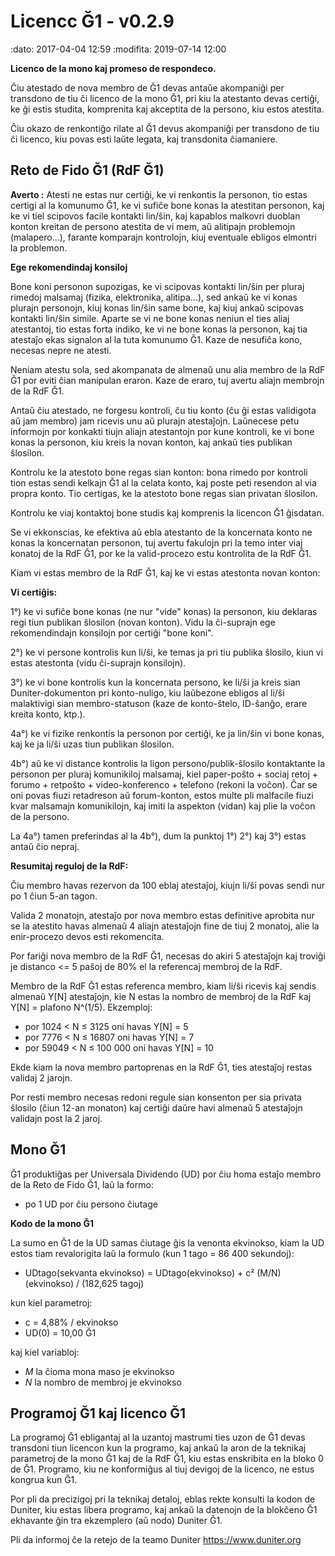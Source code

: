 Licencc Ğ1 - v0.2.9
===================

:dato: 2017-04-04 12:59
:modifita: 2019-07-14 12:00

**Licenco de la mono kaj promeso de respondeco.**

Ĉiu atestado de nova membro de Ğ1 devas antaŭe akompaniĝi per transdono de tiu ĉi licenco de la mono Ğ1, pri kiu la atestanto devas certiĝi, ke ĝi estis studita, komprenita kaj akceptita de la persono, kiu estos atestita.

Ĉiu okazo de renkontiĝo rilate al Ğ1 devus akompaniĝi per transdono de tiu ĉi licenco, kiu povas esti laŭte legata, kaj transdonita ĉiamaniere.

Reto de Fido Ğ1 (RdF Ğ1)
------------------------------

**Averto :** Atesti ne estas nur certiĝi, ke vi renkontis la personon, tio estas certigi al la komunumo Ğ1, ke vi sufiĉe bone konas la atestitan personon, kaj ke vi tiel scipovos facile kontakti lin/ŝin, kaj kapablos malkovri duoblan konton kreitan de persono atestita de vi mem, aŭ alitipajn problemojn (malapero...), farante komparajn kontrolojn, kiuj eventuale ebligos elmontri la problemon.

**Ege rekomendindaj konsiloj**

Bone koni personon supozigas, ke vi scipovas kontakti lin/ŝin per pluraj rimedoj malsamaj (fizika, elektronika, alitipa...), sed ankaŭ ke vi konas plurajn personojn, kiuj konas lin/ŝin same bone, kaj kiuj ankaŭ scipovas kontakti lin/ŝin simile. Aparte se vi ne bone konas neniun el ties aliaj atestantoj, tio estas forta indiko, ke vi ne bone konas la personon, kaj tia atestaĵo ekas signalon al la tuta komunumo Ğ1. Kaze de nesufiĉa kono, necesas nepre ne atesti.

Neniam atestu sola, sed akompanata de almenaŭ unu alia membro de la RdF Ğ1 por eviti ĉian manipulan eraron. Kaze de eraro, tuj avertu aliajn membrojn de la RdF Ğ1.

Antaŭ ĉiu atestado, ne forgesu kontroli, ĉu tiu konto (ĉu ĝi estas validigota aŭ jam membro) jam ricevis unu aŭ plurajn atestaĵojn. Laŭnecese petu informojn por konkakti tiujn aliajn atestantojn por kune kontroli, ke vi bone konas la personon, kiu kreis la novan konton, kaj ankaŭ ties publikan ŝlosilon.

Kontrolu ke la atestoto bone regas sian konton: bona rimedo por kontroli tion estas sendi kelkajn Ğ1 al la celata konto, kaj poste peti resendon al via propra konto. Tio certigas, ke la atestoto bone regas sian privatan ŝlosilon.

Kontrolu ke viaj kontaktoj bone studis kaj komprenis la licencon Ğ1 ĝisdatan.

Se vi ekkonscias, ke efektiva aŭ ebla atestanto de la koncernata konto ne konas la koncernatan personon, tuj avertu fakulojn pri la temo inter viaj konatoj de la RdF Ğ1, por ke la valid-procezo estu kontrolita de la RdF Ğ1.

Kiam vi estas membro de la RdF Ğ1, kaj ke vi estas atestonta novan konton:


**Vi certiĝis:**

1°) ke vi sufiĉe bone konas (ne nur "vide" konas) la personon, kiu deklaras regi tiun publikan ŝlosilon (novan konton). Vidu la ĉi-suprajn ege rekomendindajn konsilojn por certiĝi "bone koni".

2°) ke vi persone kontrolis kun li/ŝi, ke temas ja pri tiu publika ŝlosilo, kiun vi estas atestonta (vidu ĉi-suprajn konsilojn).

3°) ke vi bone kontrolis kun la koncernata persono, ke li/ŝi ja kreis sian Duniter-dokumenton pri konto-nuligo, kiu laŭbezone ebligos al li/ŝi malaktivigi sian membro-statuson (kaze de konto-ŝtelo, ID-ŝanĝo, erare kreita konto, ktp.).

4a°) ke vi fizike renkontis la personon por certiĝi, ke ja lin/ŝin vi bone konas, kaj ke ja li/ŝi uzas tiun publikan ŝlosilon.

4b°) aŭ ke vi distance kontrolis la ligon persono/publik-ŝlosilo kontaktante la personon per pluraj komunikiloj malsamaj, kiel paper-poŝto + sociaj retoj + forumo + retpoŝto + video-konferenco + telefono (rekoni la voĉon). Ĉar se oni povas fiuzi retadreson aŭ forum-konton, estos multe pli malfacile fiuzi kvar malsamajn komunikilojn, kaj imiti la aspekton (vidan) kaj plie la voĉon de la persono.

La 4a°) tamen preferindas al la 4b°), dum la punktoj 1°) 2°) kaj 3°) estas antaŭ ĉio nepraj.

**Resumitaj reguloj de la RdF:**

Ĉiu membro havas rezervon da 100 eblaj atestaĵoj, kiujn li/ŝi povas sendi nur po 1 ĉiun 5-an tagon.

Valida 2 monatojn, atestaĵo por nova membro estas definitive aprobita nur se la atestito havas almenaŭ 4 aliajn atestaĵojn fine de tiuj 2 monatoj, alie la enir-procezo devos esti rekomencita.

Por fariĝi nova membro de la RdF Ğ1, necesas do akiri 5 atestaĵojn kaj troviĝi je distanco <= 5 paŝoj de 80% el la referencaj membroj de la RdF.

Membro de la RdF Ğ1 estas referenca membro, kiam li/ŝi ricevis kaj sendis almenaŭ Y[N] atestaĵojn, kie N estas la nombro de membroj de la RdF kaj Y[N] = plafono N^(1/5). Ekzemploj:

* por 1024 < N ≤ 3125 oni havas Y[N] = 5
* por 7776 < N ≤ 16807 oni havas Y[N] = 7
* por 59049 < N ≤ 100 000 oni havas Y[N] = 10

Ekde kiam la nova membro partoprenas en la RdF Ğ1, ties atestaĵoj restas validaj 2 jarojn.

Por resti membro necesas redoni regule sian konsenton per sia privata ŝlosilo (ĉiun 12-an monaton) kaj certiĝi daŭre havi almenaŭ 5 atestaĵojn validajn post la 2 jaroj.

Mono Ğ1
----------

Ğ1 produktiĝas per Universala Dividendo (UD) por ĉiu homa estaĵo membro de la Reto de Fido Ğ1, laŭ la formo:

* po 1 UD por ĉiu persono ĉiutage

**Kodo de la mono Ğ1**

La sumo en Ğ1 de la UD samas ĉiutage ĝis la venonta ekvinokso, kiam la UD estos tiam revalorigita laŭ la formulo (kun 1 tago = 86 400 sekundoj):

* UDtago(sekvanta ekvinokso) = UDtago(ekvinokso) + c² (M/N)(ekvinokso) / (182,625 tagoj)

kun kiel parametroj:

* c = 4,88% / ekvinokso
* UD(0) = 10,00 Ğ1

kaj kiel variabloj:

* *M* la ĉioma mona maso je ekvinokso
* *N* la nombro de membroj je ekvinokso

Programoj Ğ1 kaj licenco Ğ1
--------------------------

La programoj Ğ1 ebligantaj al la uzantoj mastrumi ties uzon de Ğ1 devas transdoni tiun licencon kun la programo, kaj ankaŭ la aron de la teknikaj parametroj de la mono Ğ1 kaj de la RdF Ğ1, kiu estas enskribita en la bloko 0 de Ğ1. Programo, kiu ne konformiĝus al tiuj devigoj de la licenco, ne estus kongrua kun Ğ1.

Por pli da precizigoj pri la teknikaj detaloj, eblas rekte konsulti la kodon de Duniter, kiu estas libera programo, kaj ankaŭ la datenojn de la blokĉeno Ğ1 ekhavante ĝin tra  ekzemplero (aŭ nodo) Duniter Ğ1.

Pli da informoj ĉe la retejo de la teamo Duniter https://www.duniter.org